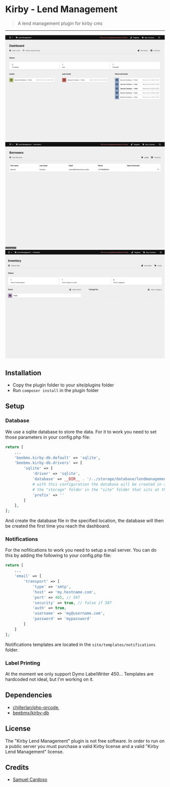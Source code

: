 # Kirby - Lend Management

> A lend management plugin for kirby cms

****

![dashboard.png](docs%2Fdashboard.png)
![dashboard.png](docs%2Fborrowers.png)
![dashboard.png](docs%2Finventory.png)

## Installation

* Copy the plugin folder to your site/plugins folder
* Run `composer install` in the plugin folder

## Setup

### Database
We use a sqlite database to store the data. For it to work you need to set those parameters in your config.php file:

````php
return [
    ...
    'beebmx.kirby-db.default' => 'sqlite',
    'beebmx.kirby-db.drivers' => [
        'sqlite' => [
            'driver' => 'sqlite',
            'database' => __DIR__ . '/../storage/database/lendmanagement.sqlite',
            # with this configuration the database will be created in a folder named "database" inside
            # the "storage" folder in the "site" folder that sits at the root of your kirby project.
            'prefix' => ''
        ]
    ],
];
````
And create the database file in the specified location, the database will then be created the first time you reach the dashboard.

### Notifications

For the nofitications to work you need to setup a mail server. You can do this by adding the following to your config.php file:

```php
return [
    ...
    'email' => [
        'transport' => [
            'type' => 'smtp',
            'host' => 'my.hostname.com',
            'port' => 465, // 587
            'security' => true, // false if 587
            'auth' => true,
            'username' => 'my@username.com',
            'password' => 'mypassword'
        ]
    ]
];
```

Notifications templates are located in the `site/templates/notifications` folder.

### Label Printing

At the moment we only support Dymo LabelWriter 450... Templates are hardcoded not ideal, but I'm working on it.

## Dependencies
- [chillerlan/php-qrcode](https://github.com/chillerlan/php-qrcode),
- [beebmx/kirby-db](https://github.com/beebmx/kirby-db)

## License

The "Kirby Lend Management" plugin is not free software. In order to run on a public server you must purchase a valid Kirby license and a valid "Kirby Lend Management" license.

## Credits

- [Samuel Cardoso](https://github.com/r3d2)
